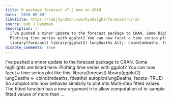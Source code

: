 ```yaml
---
title: R package forecast v7.2 now on CRAN
date: '2016-09-09'
linkTitle: https://robjhyndman.com/hyndsight/forecast-v7-2/
source: Rob J Hyndman
description: |-
  I’ve pushed a minor update to the forecast package to CRAN. Some highlights are listed here.
  Plotting time series with ggplot2 You can now facet a time series plot like this:
  library(forecast) library(ggplot2) lungDeaths &lt;- cbind(mdeaths, fdeaths) autoplot(lungDeaths, facets=TRUE) So autoplot.mts now behaves similarly to plot.mts Multi-step fitted values The fitted function has a new argument h to allow computation of in-sample fitted values of more than ...
disable_comments: true
---
```

I’ve pushed a minor update to the forecast package to CRAN. Some highlights are listed here.
Plotting time series with ggplot2 You can now facet a time series plot like this:
library(forecast) library(ggplot2) lungDeaths &lt;- cbind(mdeaths, fdeaths) autoplot(lungDeaths, facets=TRUE) So autoplot.mts now behaves similarly to plot.mts Multi-step fitted values The fitted function has a new argument h to allow computation of in-sample fitted values of more than ...